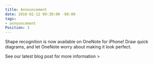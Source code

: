 ```yaml
---
title: Announcement
date: 2016-02-12 09:30:00 -08:00
tags:
- announcement
Position: 3
---
```


Shape recognition is now available on OneNote for iPhone! Draw quick diagrams, and let OneNote worry about making it look perfect.

See our latest blog post for more information >
